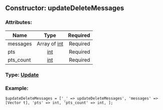 ## Constructor: updateDeleteMessages  

### Attributes:

| Name     |    Type       | Required |
|----------|:-------------:|---------:|
|messages|Array of [int](../types/int.md) | Required|
|pts|[int](../types/int.md) | Required|
|pts\_count|[int](../types/int.md) | Required|


### Type: [Update](../types/Update.md)

### Example:


```
$updateDeleteMessages = ['_' => updateDeleteMessages', 'messages' => [Vector t], 'pts' => int, 'pts_count' => int, ];
```